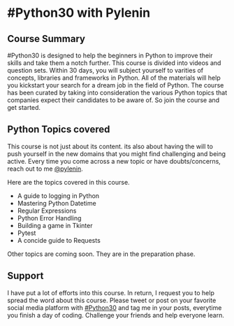 # #Python30 with Pylenin

## Course Summary

#Python30 is designed to help the beginners in Python to improve their skills and take them a notch further. This course is divided into videos and question sets. Within 30 days, you will subject yourself to varities of concepts, libraries and frameworks in Python. All of the materials will help you kickstart your search for a dream job in the field of Python. The course has been curated by taking into consideration the various Python topics that companies expect their candidates to be aware of. So join the course and get started.

## Python Topics covered

This course is not just about its content. its also about having the will to push yourself in the new domains that you might find challenging and being active. Every time you come across a new topic or have doubts/concerns, reach out to me [@pylenin](https://twitter.com/pylenin).

Here are the topics covered in this course.

* A guide to logging in Python
* Mastering Python Datetime
* Regular Expressions
* Python Error Handling
* Building a game in Tkinter
* Pytest
* A concide guide to Requests

Other topics are coming soon. They are in the preparation phase.

## Support
I have put a lot of efforts into this course. In return, I request you to help spread the word about this course. Please tweet or post on your favorite social media platform with [#Python30](#Python30) and tag me in your posts, everytime you finish a day of coding. Challenge your friends and help everyone learn.
